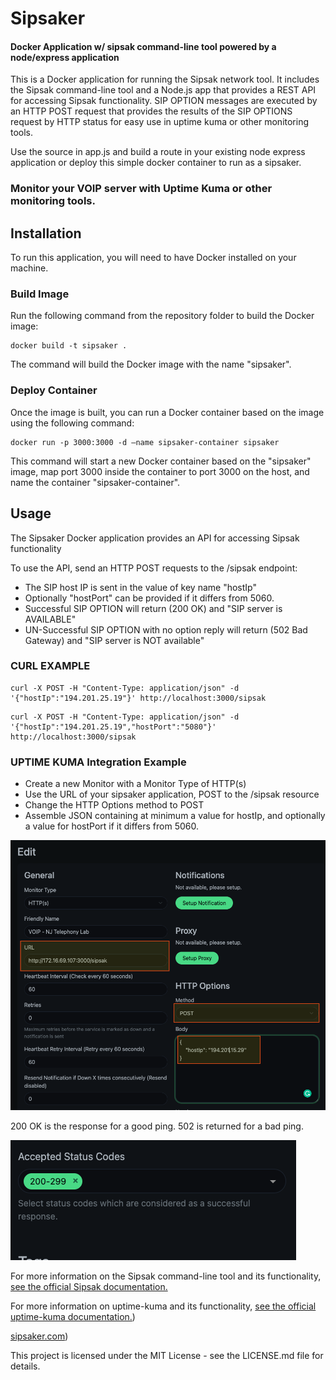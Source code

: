 # Sipsaker
#### Docker Application w/ sipsak command-line tool powered by a node/express application 


This is a Docker application for running the Sipsak network tool.  It includes the Sipsak command-line tool and a Node.js app that provides a REST API for accessing Sipsak functionality.  SIP OPTION messages are executed by an HTTP POST request that provides the results of the SIP OPTIONS request by HTTP status for easy use in uptime kuma or other monitoring tools.

Use the source in app.js and build a route in your existing node express application or deploy this simple docker container to run as a sipsaker.

### Monitor your VOIP server with Uptime Kuma or other monitoring tools.

## Installation
To run this application, you will need to have Docker installed on your machine.

### Build Image
Run the following command from the repository folder to build the Docker image:

```console
docker build -t sipsaker .
```
The command will build the Docker image with the name "sipsaker". 


### Deploy Container
Once the image is built, you can run a Docker container based on the image using the following command:
```console
docker run -p 3000:3000 -d —name sipsaker-container sipsaker
```

This command will start a new Docker container based on the "sipsaker" image, map port 3000 inside the container to port 3000 on the host, and name the container "sipsaker-container". 


## Usage
The Sipsaker Docker application provides an API for accessing Sipsak functionality

 To use the API, send an HTTP POST requests to the /sipsak endpoint:
* The SIP host IP is sent in the value of key name "hostIp"
* Optionally "hostPort" can be provided if it differs from 5060.
* Successful SIP OPTION will return (200 OK) and "SIP server is AVAILABLE"
* UN-Successful SIP OPTION with no option reply will return (502 Bad Gateway) and "SIP server is NOT available"

### CURL EXAMPLE
```console
curl -X POST -H "Content-Type: application/json" -d '{"hostIp":"194.201.25.19"}' http://localhost:3000/sipsak
```
```console
curl -X POST -H "Content-Type: application/json" -d '{"hostIp":"194.201.25.19","hostPort":"5080"}' http://localhost:3000/sipsak
```

### UPTIME KUMA Integration Example
* Create a new Monitor with a Monitor Type of HTTP(s)
* Use the URL of your sipsaker application,  POST to the /sipsak resource
* Change the HTTP Options method to POST
* Assemble JSON containing at minimum a value for hostIp, and optionally a value for hostPort if it differs from 5060.


![Kuma Dashboard Settings](/kuma-images/uptime-kuma1.png)

200 OK is the response for a good ping.  502 is returned for a bad ping.

![200 OK Value Accepted Range](/kuma-images/uptime-kuma2.png)



For more information on the Sipsak command-line tool and its functionality, [see the official Sipsak documentation.](https://github.com/nils-ohlmeier/sipsak)

For more information on uptime-kuma and its functionality, [see the official uptime-kuma documentation.](https://github.com/louislam/uptime-kuma))

[sipsaker.com](https://sipsaker.com))

This project is licensed under the MIT License - see the LICENSE.md file for details.
